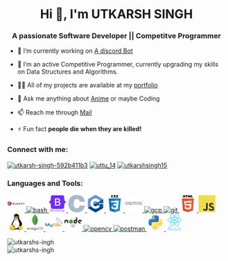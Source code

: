 <h1 align="center">Hi 🤝, I'm UTKARSH SINGH</h1>
<h3 align="center">A passionate Software Developer || Competitve Programmer</h3>

- 🔭 I’m currently working on [A discord Bot](https://github.com/utkarshs-ingh/DOT-BOT)

- 🌱 I’m an active Competitive Programmer, currently upgrading my skills on Data Structures and Algorithms.

- 👨‍💻 All of my projects are available at my [portfolio](https://utkarshs-ingh.herokuapp.com/)

- 💬 Ask me anything about [Anime](https://myanimelist.net/profile/_OxO_) or maybe Coding

- 📫 Reach me through [Mail](mailto:utkarshsingh.1306@gmail.com)

- ⚡ Fun fact **people die when they are killed!**

<h3 align="left">Connect with me:</h3>
<p align="left">
<a href="https://linkedin.com/in/utkarsh-singh-592b411b3" target="blank"><img align="center" src="https://cdn.jsdelivr.net/npm/simple-icons@3.1.0/icons/linkedin.svg" alt="utkarsh-singh-592b411b3" height="30" width="40" /></a>
<a href="https://www.codechef.com/users/uttu_14" target="blank"><img align="center" src="https://cdn.jsdelivr.net/npm/simple-icons@3.1.0/icons/codechef.svg" alt="uttu_14" height="30" width="40" /></a>
<a href="https://auth.geeksforgeeks.org/user/utkarshsingh15" target="blank"><img align="center" src="https://cdn.jsdelivr.net/npm/simple-icons@3.1.0/icons/geeksforgeeks.svg" alt="utkarshsingh15" height="30" width="40" /></a>
</p>

<h3 align="left">Languages and Tools:</h3>
<p align="left"> <a href="https://angular.io" target="_blank"> <img src="https://raw.githubusercontent.com/devicons/devicon/master/icons/angularjs/angularjs-original-wordmark.svg" alt="angularjs" width="40" height="40"/> </a> <a href="https://www.gnu.org/software/bash/" target="_blank"> <img src="https://www.vectorlogo.zone/logos/gnu_bash/gnu_bash-icon.svg" alt="bash" width="40" height="40"/> </a> <a href="https://getbootstrap.com" target="_blank"> <img src="https://raw.githubusercontent.com/devicons/devicon/master/icons/bootstrap/bootstrap-plain-wordmark.svg" alt="bootstrap" width="40" height="40"/> </a> <a href="https://www.cprogramming.com/" target="_blank"> <img src="https://raw.githubusercontent.com/devicons/devicon/master/icons/c/c-original.svg" alt="c" width="40" height="40"/> </a> <a href="https://www.w3schools.com/cpp/" target="_blank"> <img src="https://raw.githubusercontent.com/devicons/devicon/master/icons/cplusplus/cplusplus-original.svg" alt="cplusplus" width="40" height="40"/> </a> <a href="https://www.w3schools.com/css/" target="_blank"> <img src="https://raw.githubusercontent.com/devicons/devicon/master/icons/css3/css3-original-wordmark.svg" alt="css3" width="40" height="40"/> </a> <a href="https://expressjs.com" target="_blank"> <img src="https://raw.githubusercontent.com/devicons/devicon/master/icons/express/express-original-wordmark.svg" alt="express" width="40" height="40"/> </a> <a href="https://cloud.google.com" target="_blank"> <img src="https://www.vectorlogo.zone/logos/google_cloud/google_cloud-icon.svg" alt="gcp" width="40" height="40"/> </a> <a href="https://git-scm.com/" target="_blank"> <img src="https://www.vectorlogo.zone/logos/git-scm/git-scm-icon.svg" alt="git" width="40" height="40"/> </a> <a href="https://www.w3.org/html/" target="_blank"> <img src="https://raw.githubusercontent.com/devicons/devicon/master/icons/html5/html5-original-wordmark.svg" alt="html5" width="40" height="40"/> </a> <a href="https://developer.mozilla.org/en-US/docs/Web/JavaScript" target="_blank"> <img src="https://raw.githubusercontent.com/devicons/devicon/master/icons/javascript/javascript-original.svg" alt="javascript" width="40" height="40"/> </a> <a href="https://www.linux.org/" target="_blank"> <img src="https://raw.githubusercontent.com/devicons/devicon/master/icons/linux/linux-original.svg" alt="linux" width="40" height="40"/> </a> <a href="https://www.mongodb.com/" target="_blank"> <img src="https://raw.githubusercontent.com/devicons/devicon/master/icons/mongodb/mongodb-original-wordmark.svg" alt="mongodb" width="40" height="40"/> </a> <a href="https://www.mysql.com/" target="_blank"> <img src="https://raw.githubusercontent.com/devicons/devicon/master/icons/mysql/mysql-original-wordmark.svg" alt="mysql" width="40" height="40"/> </a> <a href="https://nodejs.org" target="_blank"> <img src="https://raw.githubusercontent.com/devicons/devicon/master/icons/nodejs/nodejs-original-wordmark.svg" alt="nodejs" width="40" height="40"/> </a> <a href="https://opencv.org/" target="_blank"> <img src="https://www.vectorlogo.zone/logos/opencv/opencv-icon.svg" alt="opencv" width="40" height="40"/> </a> <a href="https://postman.com" target="_blank"> <img src="https://www.vectorlogo.zone/logos/getpostman/getpostman-icon.svg" alt="postman" width="40" height="40"/> </a> <a href="https://www.python.org" target="_blank"> <img src="https://raw.githubusercontent.com/devicons/devicon/master/icons/python/python-original.svg" alt="python" width="40" height="40"/> </a> <a href="https://reactjs.org/" target="_blank"> <img src="https://raw.githubusercontent.com/devicons/devicon/master/icons/react/react-original-wordmark.svg" alt="react" width="40" height="40"/> </a> </p>

<p><img align="left" src="https://github-readme-stats.vercel.app/api/top-langs?username=utkarshs-ingh&show_icons=true&locale=en&layout=compact&theme=onedark" alt="utkarshs-ingh" style="width:80%;"/></p>

<p>&nbsp;<img align="center" src="https://github-readme-stats.vercel.app/api?username=utkarshs-ingh&show_icons=true&theme=onedark&hide=issues" alt="utkarshs-ingh" /></p>

